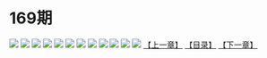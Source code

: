 # 169期
![](https://mao.mhtupian.com/uploads/img/7563/74836/001.jpg)
![](https://mao.mhtupian.com/uploads/img/7563/74836/002.jpg)
![](https://mao.mhtupian.com/uploads/img/7563/74836/003.jpg)
![](https://mao.mhtupian.com/uploads/img/7563/74836/004.jpg)
![](https://mao.mhtupian.com/uploads/img/7563/74836/005.jpg)
![](https://mao.mhtupian.com/uploads/img/7563/74836/006.jpg)
![](https://mao.mhtupian.com/uploads/img/7563/74836/007.jpg)
![](https://mao.mhtupian.com/uploads/img/7563/74836/008.jpg)
![](https://mao.mhtupian.com/uploads/img/7563/74836/009.jpg)
![](https://mao.mhtupian.com/uploads/img/7563/74836/010.jpg)
![](https://mao.mhtupian.com/uploads/img/7563/74836/011.jpg)
![](https://mao.mhtupian.com/uploads/img/7563/74836/012.jpg)
[【上一章】](./113.md)
[【目录】](./READMD.md)
[【下一章】](./115.md)
